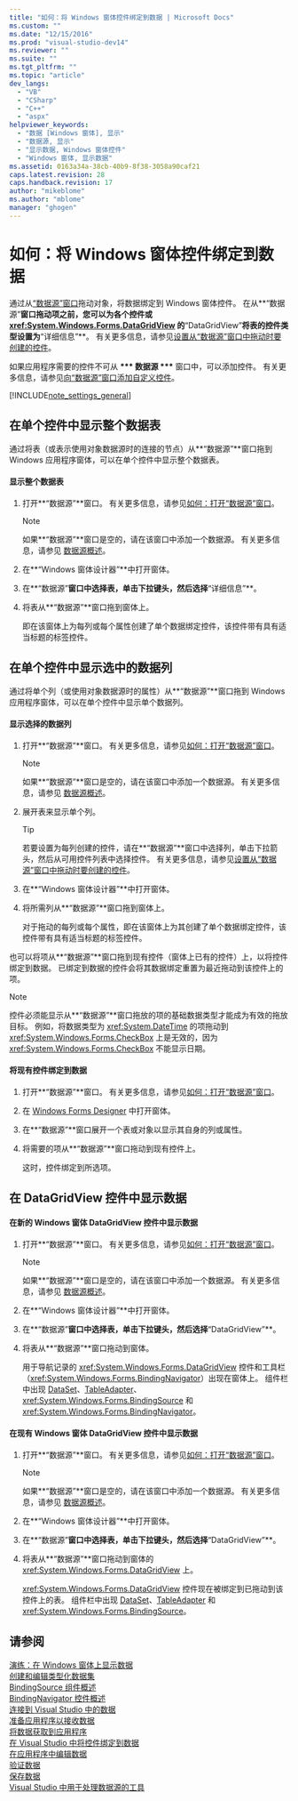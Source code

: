 ```yaml
---
title: "如何：将 Windows 窗体控件绑定到数据 | Microsoft Docs"
ms.custom: ""
ms.date: "12/15/2016"
ms.prod: "visual-studio-dev14"
ms.reviewer: ""
ms.suite: ""
ms.tgt_pltfrm: ""
ms.topic: "article"
dev_langs: 
  - "VB"
  - "CSharp"
  - "C++"
  - "aspx"
helpviewer_keywords: 
  - "数据 [Windows 窗体], 显示"
  - "数据源, 显示"
  - "显示数据, Windows 窗体控件"
  - "Windows 窗体, 显示数据"
ms.assetid: 0163a34a-38cb-40b9-8f38-3058a90caf21
caps.latest.revision: 28
caps.handback.revision: 17
author: "mikeblome"
ms.author: "mblome"
manager: "ghogen"
---
```

# 如何：将 Windows 窗体控件绑定到数据
通过从[“数据源”窗口](../Topic/Data%20Sources%20Window.md)拖动对象，将数据绑定到 Windows 窗体控件。  在从**“数据源”**窗口拖动项之前，您可以为各个控件或 <xref:System.Windows.Forms.DataGridView> 的**“DataGridView”**将表的控件类型设置为**“详细信息”**。  有关更多信息，请参见[设置从“数据源”窗口中拖动时要创建的控件](../data-tools/set-the-control-to-be-created-when-dragging-from-the-data-sources-window.md)。  
  
 如果应用程序需要的控件不可从 **\*\*\* 数据源 \*\*\*** 窗口中，可以添加控件。  有关更多信息，请参见[向“数据源”窗口添加自定义控件](../data-tools/add-custom-controls-to-the-data-sources-window.md)。  
  
 [!INCLUDE[note_settings_general](../data-tools/includes/note_settings_general_md.md)]  
  
## 在单个控件中显示整个数据表  
 通过将表（或表示使用对象数据源时的连接的节点）从**“数据源”**窗口拖到 Windows 应用程序窗体，可以在单个控件中显示整个数据表。  
  
#### 显示整个数据表  
  
1.  打开**“数据源”**窗口。  有关更多信息，请参见[如何：打开“数据源”窗口](../data-tools/how-to-open-the-data-sources-window.md)。  
  
    > [!NOTE]
    >  如果**“数据源”**窗口是空的，请在该窗口中添加一个数据源。  有关更多信息，请参见 [数据源概述](../data-tools/add-new-data-sources.md)。  
  
2.  在**“Windows 窗体设计器”**中打开窗体。  
  
3.  在**“数据源”**窗口中选择表，单击下拉键头，然后选择**“详细信息”**。  
  
4.  将表从**“数据源”**窗口拖到窗体上。  
  
     即在该窗体上为每列或每个属性创建了单个数据绑定控件，该控件带有具有适当标题的标签控件。  
  
## 在单个控件中显示选中的数据列  
 通过将单个列（或使用对象数据源时的属性）从**“数据源”**窗口拖到 Windows 应用程序窗体，可以在单个控件中显示单个数据列。  
  
#### 显示选择的数据列  
  
1.  打开**“数据源”**窗口。  有关更多信息，请参见[如何：打开“数据源”窗口](../data-tools/how-to-open-the-data-sources-window.md)。  
  
    > [!NOTE]
    >  如果**“数据源”**窗口是空的，请在该窗口中添加一个数据源。  有关更多信息，请参见 [数据源概述](../data-tools/add-new-data-sources.md)。  
  
2.  展开表来显示单个列。  
  
    > [!TIP]
    >  若要设置为每列创建的控件，请在**“数据源”**窗口中选择列，单击下拉箭头，然后从可用控件列表中选择控件。  有关更多信息，请参见[设置从“数据源”窗口中拖动时要创建的控件](../data-tools/set-the-control-to-be-created-when-dragging-from-the-data-sources-window.md)。  
  
3.  在**“Windows 窗体设计器”**中打开窗体。  
  
4.  将所需列从**“数据源”**窗口拖到窗体上。  
  
     对于拖动的每列或每个属性，即在该窗体上为其创建了单个数据绑定控件，该控件带有具有适当标题的标签控件。  
  
 也可以将项从**“数据源”**窗口拖到现有控件（窗体上已有的控件）上，以将控件绑定到数据。  已绑定到数据的控件会将其数据绑定重置为最近拖动到该控件上的项。  
  
> [!NOTE]
>  控件必须能显示从**“数据源”**窗口拖放的项的基础数据类型才能成为有效的拖放目标。  例如，将数据类型为 <xref:System.DateTime> 的项拖动到 <xref:System.Windows.Forms.CheckBox> 上是无效的，因为 <xref:System.Windows.Forms.CheckBox> 不能显示日期。  
  
#### 将现有控件绑定到数据  
  
1.  打开**“数据源”**窗口。  有关更多信息，请参见[如何：打开“数据源”窗口](../data-tools/how-to-open-the-data-sources-window.md)。  
  
2.  在 [Windows Forms Designer](http://msdn.microsoft.com/zh-cn/3c3d61f8-f36c-4d41-b9c3-398376fabb15) 中打开窗体。  
  
3.  在**“数据源”**窗口展开一个表或对象以显示其自身的列或属性。  
  
4.  将需要的项从**“数据源”**窗口拖动到现有控件上。  
  
     这时，控件绑定到所选项。  
  
## 在 DataGridView 控件中显示数据  
  
#### 在新的 Windows 窗体 DataGridView 控件中显示数据  
  
1.  打开**“数据源”**窗口。  有关更多信息，请参见[如何：打开“数据源”窗口](../data-tools/how-to-open-the-data-sources-window.md)。  
  
    > [!NOTE]
    >  如果**“数据源”**窗口是空的，请在该窗口中添加一个数据源。  有关更多信息，请参见 [数据源概述](../data-tools/add-new-data-sources.md)。  
  
2.  在**“Windows 窗体设计器”**中打开窗体。  
  
3.  在**“数据源”**窗口中选择表，单击下拉键头，然后选择**“DataGridView”**。  
  
4.  将表从**“数据源”**窗口拖动到窗体。  
  
     用于导航记录的 <xref:System.Windows.Forms.DataGridView> 控件和工具栏（<xref:System.Windows.Forms.BindingNavigator>）出现在窗体上。  组件栏中出现 [DataSet](../data-tools/dataset-tools-in-visual-studio.md)、[TableAdapter](../data-tools/tableadapter-overview.md)、<xref:System.Windows.Forms.BindingSource> 和 <xref:System.Windows.Forms.BindingNavigator>。  
  
#### 在现有 Windows 窗体 DataGridView 控件中显示数据  
  
1.  打开**“数据源”**窗口。  有关更多信息，请参见[如何：打开“数据源”窗口](../data-tools/how-to-open-the-data-sources-window.md)。  
  
    > [!NOTE]
    >  如果**“数据源”**窗口是空的，请在该窗口中添加一个数据源。  有关更多信息，请参见 [数据源概述](../data-tools/add-new-data-sources.md)。  
  
2.  在**“Windows 窗体设计器”**中打开窗体。  
  
3.  在**“数据源”**窗口中选择表，单击下拉键头，然后选择**“DataGridView”**。  
  
4.  将表从**“数据源”**窗口拖动到窗体的<xref:System.Windows.Forms.DataGridView> 上。  
  
     <xref:System.Windows.Forms.DataGridView> 控件现在被绑定到已拖动到该控件上的表。  组件栏中出现 [DataSet](../data-tools/dataset-tools-in-visual-studio.md)、[TableAdapter](../data-tools/tableadapter-overview.md) 和 <xref:System.Windows.Forms.BindingSource>。  
  
## 请参阅  
 [演练：在 Windows 窗体上显示数据](../data-tools/walkthrough-displaying-data-on-a-windows-form.md)   
 [创建和编辑类型化数据集](../data-tools/creating-and-editing-typed-datasets.md)   
 [BindingSource 组件概述](../Topic/BindingSource%20Component%20Overview.md)   
 [BindingNavigator 控件概述](../Topic/BindingNavigator%20Control%20Overview%20\(Windows%20Forms\).md)   
 [连接到 Visual Studio 中的数据](../data-tools/connecting-to-data-in-visual-studio.md)   
 [准备应用程序以接收数据](../Topic/Preparing%20Your%20Application%20to%20Receive%20Data.md)   
 [将数据获取到应用程序](../data-tools/fetching-data-into-your-application.md)   
 [在 Visual Studio 中将控件绑定到数据](../data-tools/bind-controls-to-data-in-visual-studio.md)   
 [在应用程序中编辑数据](../data-tools/editing-data-in-your-application.md)   
 [验证数据](../Topic/Validating%20Data.md)   
 [保存数据](../data-tools/saving-data.md)   
 [Visual Studio 中用于处理数据源的工具](../Topic/Tools%20for%20Working%20with%20Data%20Sources%20in%20Visual%20Studio.md)